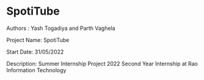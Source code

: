 # SpotiTube

Authors : 
Yash Togadiya and
Parth Vaghela

Project Name:
SpotiTube

Start Date:
31/05/2022

Description:
Summer Internship Project 2022
Second Year Internship at Rao Information Technology
